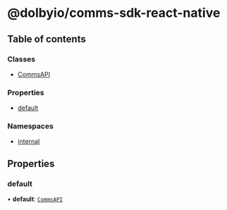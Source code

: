 # @dolbyio/comms-sdk-react-native

## Table of contents

### Classes

- [CommsAPI](classes/CommsAPI.md)

### Properties

- [default](modules.md#default)

### Namespaces

- [internal](modules/internal.md)

## Properties

### default

• **default**: [`CommsAPI`](classes/CommsAPI.md)
